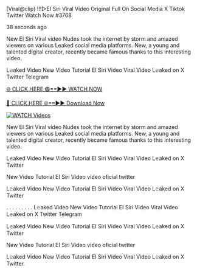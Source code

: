 [Viral@clip) !!!▷EI Siri Viral Video Original Full On Social Media X Tiktok Twitter  Watch Now #3768

38 seconds ago

New EI Siri Viral video Nudes took the internet by storm and amazed viewers on various Leaked social media platforms. New, a young and talented digital creator, recently became famous thanks to this interesting video.

L𝚎aked Video New Video Tutorial EI Siri Video Viral Video L𝚎aked on X Twitter Telegram

[🌐 CLICK HERE 🟢==►► WATCH NOW](https://t.co/CsbdxKwbQM)

[🔴 CLICK HERE 🌐==►► Download Now](https://t.co/CsbdxKwbQM)

[![WATCH Videos](https://i.imgur.com/RPj6FCy.gif)](https://t.co/CsbdxKwbQM)

New EI Siri Viral video Nudes took the internet by storm and amazed viewers on various Leaked social media platforms. New, a young and talented digital creator, recently became famous thanks to this interesting video.

L𝚎aked Video New Video Tutorial EI Siri Video Viral Video L𝚎aked on X Twitter

New Video Tutorial EI Siri Video video oficial twitter

L𝚎aked Video New Video Tutorial EI Siri Video Viral Video L𝚎aked on X Twitter

. . . . . . . . . L𝚎aked Video New Video Tutorial EI Siri Video Viral Video L𝚎aked on X Twitter Telegram

L𝚎aked Video New Video Tutorial EI Siri Video Viral Video L𝚎aked on X Twitter

New Video Tutorial EI Siri Video video oficial twitter

L𝚎aked Video New Video Tutorial EI Siri Video Viral Video L𝚎aked on X Twitter.
